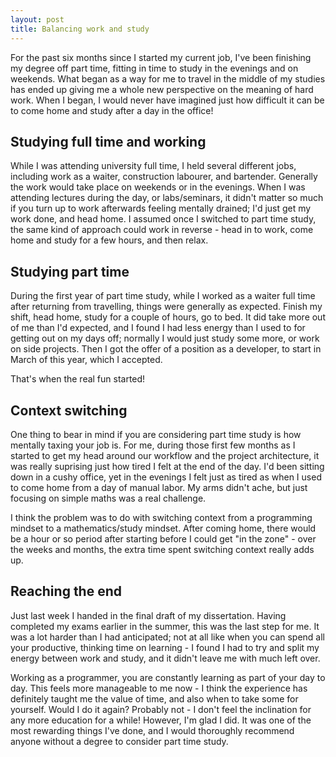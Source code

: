 ```yaml
---
layout: post
title: Balancing work and study
---
```


For the past six months since I started my current job, I've been finishing my degree
off part time, fitting in time to study in the evenings and on weekends. What began as
a way for me to travel in the middle of my studies has ended up giving me a whole new
perspective on the meaning of hard work. When I began, I would never have imagined just how difficult it can be
to come home and study after a day in the office!

## Studying full time and working

While I was attending university full time, I
held several different jobs, including work as a waiter, construction labourer,
and bartender. Generally the work would take place
on weekends or in the evenings. When I was attending lectures during the day, or labs/seminars,
it didn't matter so much if you turn up to work afterwards feeling mentally drained; I'd just
get my work done, and head home. I assumed once I switched to part time study, the same kind of approach could work in reverse - head in to work, come home and study for a few hours, and then relax.

## Studying part time

During the first year of part time study, while I worked as a waiter full time after returning from travelling,
things were generally as expected. Finish my shift, head home, study for a couple of hours, go to bed.
It did take more out of me than I'd expected, and I found I had less energy than I used to for getting out
on my days off; normally I would just study some more, or work on side projects. Then I got the offer of a position as a developer, to start in March of this year, which I accepted.

That's when the real fun started!

## Context switching

One thing to bear in mind if you are considering part time study is how mentally taxing your job is. For me,
during those first few months as I started to get my head around our workflow and the project architecture, it
was really suprising just how tired I felt at the end of the day. I'd been sitting down in a cushy office, yet
in the evenings I felt just as tired as when I used to come home from a day of manual labor. My arms didn't ache,
but just focusing on simple maths was a real challenge.

I think the problem was to do with switching context from a programming mindset to a mathematics/study mindset.
After coming home, there would be a hour or so period after starting before I could get "in the zone" - over the weeks
and months, the extra time spent switching context really adds up.

## Reaching the end

Just last week I handed in the final draft of my dissertation. Having completed my exams earlier in the summer,
this was the last step for me. It was a lot harder than I had anticipated; not at all like when you can spend all
your productive, thinking time on learning - I found I had to try and split my energy between work and study, and
it didn't leave me with much left over.

Working as a programmer, you are constantly learning as part of your day to day. This feels more manageable to me now -
I think the experience has definitely taught me the value of time, and also when to take some for yourself.
Would I do it again? Probably not - I don't feel the inclination for any more education for a while! However, I'm
glad I did. It was one of the most rewarding things I've done, and I would thoroughly recommend anyone without a degree to
consider part time study.
